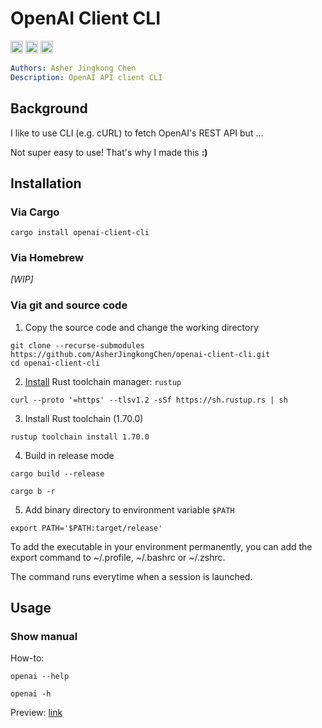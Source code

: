 # OpenAI Client CLI
[<img alt="crates.io" src="https://img.shields.io/crates/v/openai-client-cli.svg?color=fe7d37&logo=rust" height="20">](https://crates.io/crates/openai-client-cli)
[<img alt="docs.rs" src="https://docs.rs/openai-client-cli/badge.svg" height="20">](https://docs.rs/openai-client-cli/)
[<img alt="GitHub Actions" src="https://github.com/AsherJingkongChen/openai-client-cli/actions/workflows/main.yml/badge.svg" height="20">](https://github.com/AsherJingkongChen/openai-client-cli/actions/workflows/main.yml)

```yaml
Authors: Asher Jingkong Chen
Description: OpenAI API client CLI
```

## Background
I like to use CLI (e.g. cURL) to fetch OpenAI's REST API but ...

Not super easy to use!
That's why I made this **:)**

## Installation

### Via Cargo
```shell
cargo install openai-client-cli
```

### Via Homebrew
*\[WIP\]*

### Via git and source code
1. Copy the source code and change the working directory
```shell
git clone --recurse-submodules https://github.com/AsherJingkongChen/openai-client-cli.git
cd openai-client-cli
```
2. [Install](https://www.rust-lang.org/tools/install) Rust toolchain manager: `rustup`
```shell
curl --proto '=https' --tlsv1.2 -sSf https://sh.rustup.rs | sh
```
3. Install Rust toolchain (1.70.0)
```shell
rustup toolchain install 1.70.0
```
4. Build in release mode
```shell
cargo build --release
```
```shell
cargo b -r
```
5. Add binary directory to environment variable `$PATH`
```shell
export PATH='$PATH:target/release'
```

To add the executable in your environment permanently, you can add the export command to ~/.profile, ~/.bashrc or ~/.zshrc.

The command runs everytime when a session is launched.

## Usage

### Show manual
How-to:
```shell
openai --help
```
```shell
openai -h
```
Preview: [link](https://github.com/AsherJingkongChen/openai-client-cli/blob/master/docs/manual-help.md)
